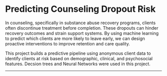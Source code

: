 # Predicting Counseling Dropout Risk

In counseling, specifically in substance abuse recovery programs, clients often discontinue treatment before completion. These dropouts can hinder recovery outcomes and strain support systems. By using machine learning to predict which clients are more likely to leave early, we can design proactive interventions to improve retention and care quality.

This project builds a predictive pipeline using anonymous client data to identify clients at risk based on demographic, clinical, and psychosocial features. Decsion trees and Neural Networks were used in this project.


---
